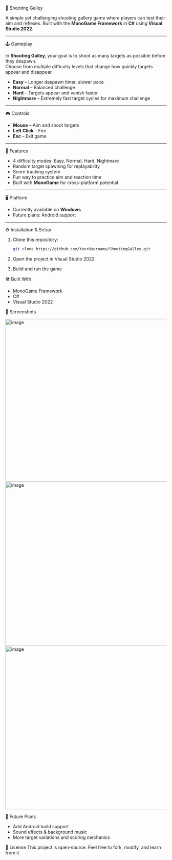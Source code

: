 🎯 Shooting Galley

A simple yet challenging shooting gallery game where players can test their aim and reflexes. Built with the **MonoGame Framework** in **C#** using **Visual Studio 2022**.

---

🕹️ Gameplay

In **Shooting Galley**, your goal is to shoot as many targets as possible before they despawn.  
Choose from multiple difficulty levels that change how quickly targets appear and disappear.

- **Easy** – Longer despawn timer, slower pace  
- **Normal** – Balanced challenge  
- **Hard** – Targets appear and vanish faster  
- **Nightmare** – Extremely fast target cycles for maximum challenge  

---

🎮 Controls

- **Mouse** – Aim and shoot targets  
- **Left Click** – Fire  
- **Esc** – Exit game  

---

🚀 Features

- 4 difficulty modes: Easy, Normal, Hard, Nightmare  
- Random target spawning for replayability  
- Score tracking system  
- Fun way to practice aim and reaction time  
- Built with **MonoGame** for cross-platform potential  

---

🖥️ Platform

- Currently available on **Windows**  
- Future plans: Android support  

---

⚙️ Installation & Setup

1. Clone this repository:
   ```bash
   git clone https://github.com/YourUsername/ShootingGalley.git
2. Open the project in Visual Studio 2022

3. Build and run the game

🛠️ Built With
  - MonoGame Framework
  - C#
  - Visual Studio 2022

📸 Screenshots

  <img width="801" height="508" alt="image" src="https://github.com/user-attachments/assets/a94687e7-1bce-40c0-8339-cd92e915f2f7" />
  <img width="800" height="512" alt="image" src="https://github.com/user-attachments/assets/525c6c93-7963-42a3-bd4a-7d7510a7e5bf" />
  <img width="803" height="510" alt="image" src="https://github.com/user-attachments/assets/cfeb225a-3c48-4d38-877c-d16be1b8043b" />

📌 Future Plans
  - Add Android build support
  - Sound effects & background music
  - More target variations and scoring mechanics


📄 License
This project is open-source. Feel free to fork, modify, and learn from it.

